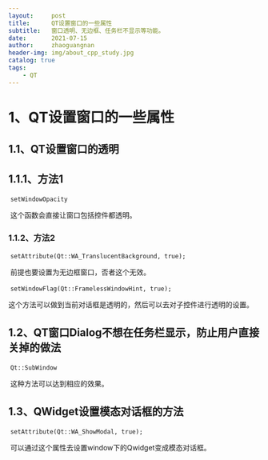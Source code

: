 ```yaml
---
layout:     post
title:      QT设置窗口的一些属性
subtitle:   窗口透明、无边框、任务栏不显示等功能。
date:       2021-07-15
author:     zhaoguangnan
header-img: img/about_cpp_study.jpg
catalog: true
tags:
    - QT
---
```


# 1、QT设置窗口的一些属性

## 1.1、QT设置窗口的透明
## 1.1.1、方法1

​		`setWindowOpacity`

​		这个函数会直接让窗口包括控件都透明。

### 1.1.2、方法2

​			`setAttribute(Qt::WA_TranslucentBackground, true);`

​			前提也要设置为无边框窗口，否者这个无效。

​            `setWindowFlag(Qt::FramelessWindowHint, true);`

​			这个方法可以做到当前对话框是透明的，然后可以去对子控件进行透明的设置。

## 1.2、QT窗口Dialog不想在任务栏显示，防止用户直接关掉的做法

​			`Qt::SubWindow`

​			这种方法可以达到相应的效果。

## 1.3、QWidget设置模态对话框的方法

​			`setAttribute(Qt::WA_ShowModal, true);`

​			可以通过这个属性去设置window下的Qwidget变成模态对话框。